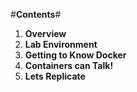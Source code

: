 #**Contents**#

1. **Overview**
2. **Lab Environment**
3. **Getting to Know Docker**
4. **Containers can Talk!**
5. **Lets Replicate**

<!--BREAK-->



